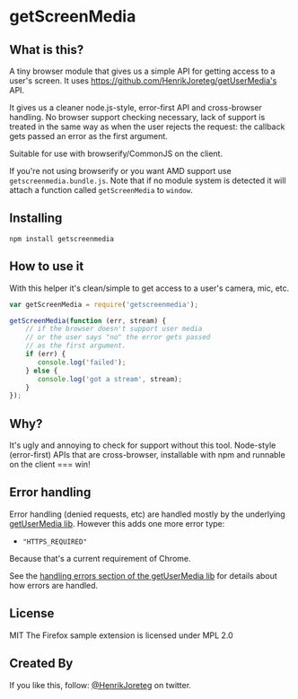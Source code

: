 # getScreenMedia

## What is this?

A tiny browser module that gives us a simple API for getting access to a user's screen. It uses https://github.com/HenrikJoreteg/getUserMedia's API.

It gives us a cleaner node.js-style, error-first API and cross-browser handling. No browser support checking necessary, lack of support is treated in the same way as when the user rejects the request: the callback gets passed an error as the first argument.

Suitable for use with browserify/CommonJS on the client. 

If you're not using browserify or you want AMD support use `getscreenmedia.bundle.js`. Note that if no module system is detected it will attach a function called `getScreenMedia` to `window`.


## Installing

```
npm install getscreenmedia
```

## How to use it


With this helper it's clean/simple to get access to a user's camera, mic, etc.

```js
var getScreenMedia = require('getscreenmedia');

getScreenMedia(function (err, stream) {
    // if the browser doesn't support user media
    // or the user says "no" the error gets passed
    // as the first argument.
    if (err) {
       console.log('failed');
    } else {
       console.log('got a stream', stream);  
    }
});
```


## Why?

It's ugly and annoying to check for support without this tool. Node-style (error-first) APIs that are cross-browser, installable with npm and runnable on the client === win!

## Error handling

Error handling (denied requests, etc) are handled mostly by the underlying [getUserMedia lib](https://github.com/HenrikJoreteg/getUserMedia). However this adds one more error type:

- `"HTTPS_REQUIRED"`

Because that's a current requirement of Chrome.

See the [handling errors section of the getUserMedia lib](https://github.com/HenrikJoreteg/getUserMedia#handling-errors-summary) for details about how errors are handled. 


## License

MIT
The Firefox sample extension is licensed under MPL 2.0

## Created By

If you like this, follow: [@HenrikJoreteg](http://twitter.com/henrikjoreteg) on twitter.

